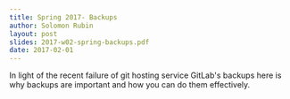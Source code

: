 ```yaml
---
title: Spring 2017- Backups
author: Solomon Rubin
layout: post
slides: 2017-w02-spring-backups.pdf
date: 2017-02-01
---
```


In light of the recent failure of git hosting service GitLab's backups here is why backups are important and how you can do them effectively.
